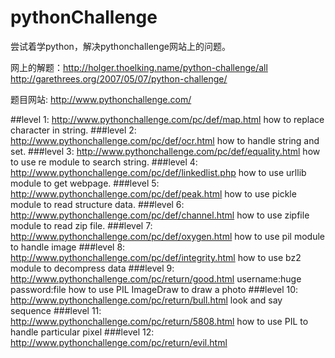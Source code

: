 # pythonChallenge
尝试着学python，解决pythonchallenge网站上的问题。

网上的解题：http://holger.thoelking.name/python-challenge/all</br>
			http://garethrees.org/2007/05/07/python-challenge/

题目网站: http://www.pythonchallenge.com/

##level 1: http://www.pythonchallenge.com/pc/def/map.html
	how to replace character in string.
###level 2: http://www.pythonchallenge.com/pc/def/ocr.html
	how to handle string and set.
###level 3: http://www.pythonchallenge.com/pc/def/equality.html
	how to use re module to search string.
###level 4: http://www.pythonchallenge.com/pc/def/linkedlist.php
	how to use urllib module to get webpage.
###level 5: http://www.pythonchallenge.com/pc/def/peak.html
	how to use pickle module to read structure data.
###level 6: http://www.pythonchallenge.com/pc/def/channel.html
	how to use zipfile module to read zip file.
###level 7: http://www.pythonchallenge.com/pc/def/oxygen.html
	how to use pil module to handle image
###level 8: http://www.pythonchallenge.com/pc/def/integrity.html
	how to use bz2 module to decompress data
###level 9: http://www.pythonchallenge.com/pc/return/good.html
	username:huge password:file
	how to use PIL ImageDraw to draw a photo
###level 10: http://www.pythonchallenge.com/pc/return/bull.html
	look and say sequence
###level 11: http://www.pythonchallenge.com/pc/return/5808.html
	how to use PIL to handle particular pixel
###level 12: http://www.pythonchallenge.com/pc/return/evil.html



